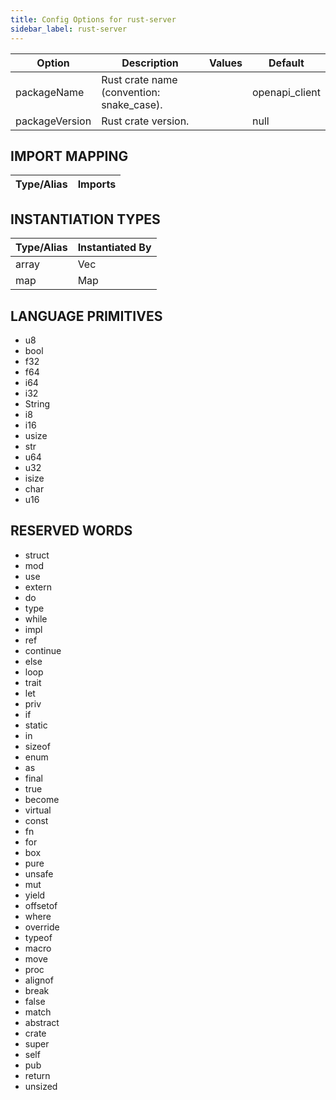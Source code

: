 ```yaml
---
title: Config Options for rust-server
sidebar_label: rust-server
---
```


| Option | Description | Values | Default |
| ------ | ----------- | ------ | ------- |
|packageName|Rust crate name (convention: snake_case).| |openapi_client|
|packageVersion|Rust crate version.| |null|

## IMPORT MAPPING

| Type/Alias | Imports |
| ---------- | ------- |


## INSTANTIATION TYPES

| Type/Alias | Instantiated By |
| ---------- | --------------- |
|array|Vec|
|map|Map|


## LANGUAGE PRIMITIVES

<ul data-columns="2" style="list-style-type: disc;-webkit-columns:2;-moz-columns:2;columns:2;-moz-column-fill:auto;column-fill:auto"><li>u8</li>
<li>bool</li>
<li>f32</li>
<li>f64</li>
<li>i64</li>
<li>i32</li>
<li>String</li>
<li>i8</li>
<li>i16</li>
<li>usize</li>
<li>str</li>
<li>u64</li>
<li>u32</li>
<li>isize</li>
<li>char</li>
<li>u16</li>
</ul>

## RESERVED WORDS

<ul data-columns="2" style="list-style-type: disc;-webkit-columns:2;-moz-columns:2;columns:2;-moz-column-fill:auto;column-fill:auto"><li>struct</li>
<li>mod</li>
<li>use</li>
<li>extern</li>
<li>do</li>
<li>type</li>
<li>while</li>
<li>impl</li>
<li>ref</li>
<li>continue</li>
<li>else</li>
<li>loop</li>
<li>trait</li>
<li>let</li>
<li>priv</li>
<li>if</li>
<li>static</li>
<li>in</li>
<li>sizeof</li>
<li>enum</li>
<li>as</li>
<li>final</li>
<li>true</li>
<li>become</li>
<li>virtual</li>
<li>const</li>
<li>fn</li>
<li>for</li>
<li>box</li>
<li>pure</li>
<li>unsafe</li>
<li>mut</li>
<li>yield</li>
<li>offsetof</li>
<li>where</li>
<li>override</li>
<li>typeof</li>
<li>macro</li>
<li>move</li>
<li>proc</li>
<li>alignof</li>
<li>break</li>
<li>false</li>
<li>match</li>
<li>abstract</li>
<li>crate</li>
<li>super</li>
<li>self</li>
<li>pub</li>
<li>return</li>
<li>unsized</li>
</ul>

